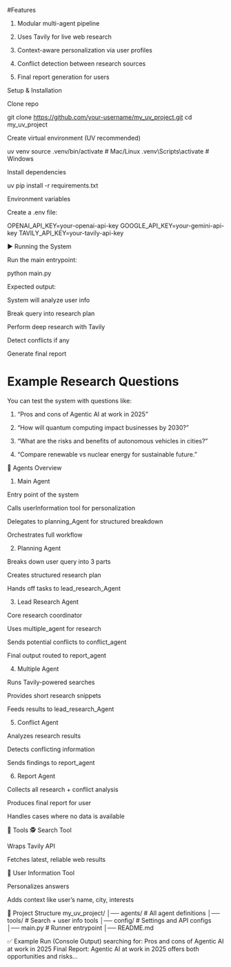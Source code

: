 #Features

1. Modular multi-agent pipeline

2. Uses Tavily for live web research

3. Context-aware personalization via user profiles

4. Conflict detection between research sources

5. Final report generation for users

Setup & Installation

Clone repo

git clone https://github.com/your-username/my_uv_project.git
cd my_uv_project


Create virtual environment (UV recommended)

uv venv
source .venv/bin/activate   # Mac/Linux
.venv\Scripts\activate      # Windows


Install dependencies

uv pip install -r requirements.txt


Environment variables

Create a .env file:

OPENAI_API_KEY=your-openai-api-key
GOOGLE_API_KEY=your-gemini-api-key
TAVILY_API_KEY=your-tavily-api-key

▶️ Running the System

Run the main entrypoint:

python main.py


Expected output:

System will analyze user info

Break query into research plan

Perform deep research with Tavily

Detect conflicts if any

Generate final report

# Example Research Questions

You can test the system with questions like:

1. “Pros and cons of Agentic AI at work in 2025”

2. “How will quantum computing impact businesses by 2030?”

3. “What are the risks and benefits of autonomous vehicles in cities?”

4. “Compare renewable vs nuclear energy for sustainable future.”

🤖 Agents Overview
1. Main Agent

Entry point of the system

Calls userInformation tool for personalization

Delegates to planning_Agent for structured breakdown

Orchestrates full workflow

2. Planning Agent

Breaks down user query into 3 parts

Creates structured research plan

Hands off tasks to lead_research_Agent

3. Lead Research Agent

Core research coordinator

Uses multiple_agent for research

Sends potential conflicts to conflict_agent

Final output routed to report_agent

4. Multiple Agent

Runs Tavily-powered searches

Provides short research snippets

Feeds results to lead_research_Agent

5. Conflict Agent

Analyzes research results

Detects conflicting information

Sends findings to report_agent

6. Report Agent

Collects all research + conflict analysis

Produces final report for user

Handles cases where no data is available

🔧 Tools
🕵️ Search Tool

Wraps Tavily API

Fetches latest, reliable web results

👤 User Information Tool

Personalizes answers

Adds context like user’s name, city, interests

📂 Project Structure
my_uv_project/
│── agents/        # All agent definitions
│── tools/         # Search + user info tools
│── config/        # Settings and API configs
│── main.py        # Runner entrypoint
│── README.md

✅ Example Run (Console Output)
searching for: Pros and cons of Agentic AI at work in 2025
Final Report:
Agentic AI at work in 2025 offers both opportunities and risks...
